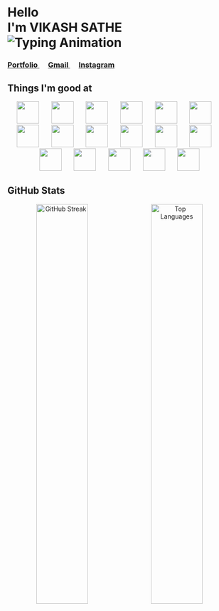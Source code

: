 <!-- Profile Header -->
<h1>
  Hello<br>
  I'm VIKASH SATHE <br>
 <img src="https://readme-typing-svg.demolab.com?font=Roboto&size=35&color=FFE066&vCenter=true&width=450&lines=Full+Stack+Developer;MERN+Stack+Developer;Frontend+Developer;Backend+Developer" alt="Typing Animation" />
</h1>

<h3><a href="https://vikashsathe-portfolio.netlify.app" target="_blank">
<strong>Portfolio</strong>
  </a>
  &nbsp;&nbsp;&nbsp;&nbsp;
    <a href="mailto:vikashsathe83@gmail.com" target="_blank">
    <strong>Gmail</strong>
  </a>
  &nbsp;&nbsp;&nbsp;&nbsp;
    <a href="https://www.instagram.com/yourusername" target="_blank">
   <strong>Instagram</strong>
  </a>
</h3>

<h2>Things I'm good at </h2>
<p align="center">
  <img src="https://skillicons.dev/icons?i=html" width="50" height="50" />&nbsp;&nbsp;&nbsp;&nbsp;&nbsp;&nbsp;
  <img src="https://skillicons.dev/icons?i=css" width="50" height="50" />&nbsp;&nbsp;&nbsp;&nbsp;&nbsp;&nbsp;
  <img src="https://skillicons.dev/icons?i=javascript" width="50" height="50" />&nbsp;&nbsp;&nbsp;&nbsp;&nbsp;&nbsp;
  <img src="https://skillicons.dev/icons?i=react" width="50" height="50" />&nbsp;&nbsp;&nbsp;&nbsp;&nbsp;&nbsp;
  <img src="https://skillicons.dev/icons?i=nodejs" width="50" height="50" />&nbsp;&nbsp;&nbsp;&nbsp;&nbsp;&nbsp;
  <img src="https://skillicons.dev/icons?i=express" width="50" height="50" />&nbsp;&nbsp;&nbsp;&nbsp;&nbsp;&nbsp;
  <img src="https://skillicons.dev/icons?i=mongodb" width="50" height="50" />&nbsp;&nbsp;&nbsp;&nbsp;&nbsp;&nbsp;
  <img src="https://skillicons.dev/icons?i=tailwind" width="50" height="50" />&nbsp;&nbsp;&nbsp;&nbsp;&nbsp;&nbsp;
  <img src="https://skillicons.dev/icons?i=bootstrap" width="50" height="50" />&nbsp;&nbsp;&nbsp;&nbsp;&nbsp;&nbsp;
   <img src="https://skillicons.dev/icons?i=php" width="50" height="50" />&nbsp;&nbsp;&nbsp;&nbsp;&nbsp;&nbsp;
  <img src="https://skillicons.dev/icons?i=java" width="50" height="50" />&nbsp;&nbsp;&nbsp;&nbsp;&nbsp;&nbsp;
  <img src="https://skillicons.dev/icons?i=git" width="50" height="50" />&nbsp;&nbsp;&nbsp;&nbsp;&nbsp;&nbsp;
  <img src="https://skillicons.dev/icons?i=github" width="50" height="50" />&nbsp;&nbsp;&nbsp;&nbsp;&nbsp;&nbsp;
  <img src="https://skillicons.dev/icons?i=materialui" width="50" height="50" />&nbsp;&nbsp;&nbsp;&nbsp;&nbsp;&nbsp;
  <img src="https://skillicons.dev/icons?i=nextjs" width="50" height="50" />&nbsp;&nbsp;&nbsp;&nbsp;&nbsp;&nbsp;
  <img src="https://skillicons.dev/icons?i=vite" width="50" height="50" />&nbsp;&nbsp;&nbsp;&nbsp;&nbsp;&nbsp;
  <img src="https://skillicons.dev/icons?i=redux" width="50" height="50" />
</p>


<h2>GitHub Stats</h2> 
<p align="center">
  <img width="48%" src="https://github-readme-streak-stats.herokuapp.com?user=vikashsathe&theme=tokyonight" alt="GitHub Streak" />
  &nbsp;&nbsp;
  <img width="48%" src="https://github-readme-stats.vercel.app/api/top-langs/?username=vikashsathe&layout=compact&theme=tokyonight" alt="Top Languages" />
</p>
